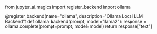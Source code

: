 from jupyter_ai.magics import register_backend
import ollama

@register_backend(name="ollama", description="Ollama Local LLM Backend")
def ollama_backend(prompt, model="llama2"):
    response = ollama.complete(prompt=prompt, model=model)
    return response["text"]
